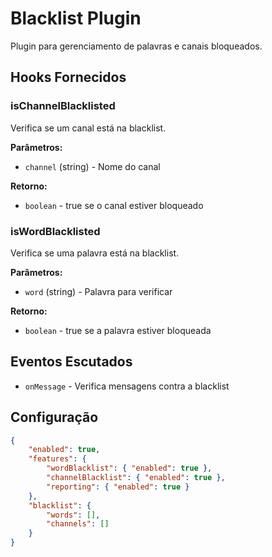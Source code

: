 # Blacklist Plugin

Plugin para gerenciamento de palavras e canais bloqueados.

## Hooks Fornecidos

### isChannelBlacklisted
Verifica se um canal está na blacklist.

**Parâmetros:**
- `channel` (string) - Nome do canal

**Retorno:**
- `boolean` - true se o canal estiver bloqueado

### isWordBlacklisted
Verifica se uma palavra está na blacklist.

**Parâmetros:**
- `word` (string) - Palavra para verificar

**Retorno:**
- `boolean` - true se a palavra estiver bloqueada

## Eventos Escutados
- `onMessage` - Verifica mensagens contra a blacklist

## Configuração
```json
{
    "enabled": true,
    "features": {
        "wordBlacklist": { "enabled": true },
        "channelBlacklist": { "enabled": true },
        "reporting": { "enabled": true }
    },
    "blacklist": {
        "words": [],
        "channels": []
    }
}
``` 